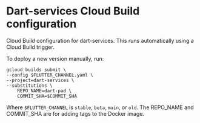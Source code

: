 # Dart-services Cloud Build configuration

Cloud Build configuration for dart-services. This runs automatically using a
Cloud Build trigger.

To deploy a new version manually, run:

```
gcloud builds submit \
--config $FLUTTER_CHANNEL.yaml \
--project=dart-services \
--substitutions \
    REPO_NAME=dart-pad \
    COMMIT_SHA=$COMMIT_SHA
```

Where `$FLUTTER_CHANNEL` is `stable`, `beta`, `main`, or `old`. The REPO_NAME
and COMMIT_SHA are for adding tags to the Docker image.
